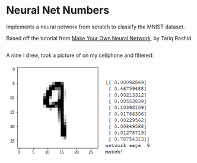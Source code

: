 # Neural Net Numbers

Implements a neural network from scratch to classify the MNIST dataset.

Based off the tutorial from [Make Your Own Neural Network](https://www.amazon.com/Make-Your-Own-Neural-Network-ebook/dp/B01EER4Z4G), by Tariq Rashid

## 
A nine I drew, took a picture of on my cellphone and filtered:

![Input](images/input.PNG) ![Output](images/output.png)
